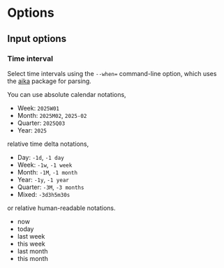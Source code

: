 # Options

## Input options

### Time interval

Select time intervals using the `--when=` command-line option,
which uses the [aika] package for parsing.

You can use absolute calendar notations,

- Week: `2025W01`
- Month: `2025M02`, `2025-02`
- Quarter: `2025Q03`
- Year: `2025`

relative time delta notations,
- Day: `-1d`, `-1 day`
- Week: `-1w`, `-1 week`
- Month: `-1M`, `-1 month`
- Year: `-1y`, `-1 year`
- Quarter: `-3M`, `-3 months`
- Mixed: `-3d3h5m30s`

or relative human-readable notations. 
- now
- today
- last week
- this week
- last month
- this month


[aika]: https://pypi.org/project/aika/
